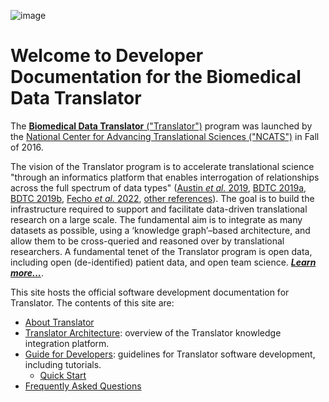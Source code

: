 ![image](img/translator-banner.jpg)

# Welcome to Developer Documentation for the Biomedical Data Translator

The [**Biomedical Data Translator** ("Translator")](https://ncats.nih.gov/translator)  program was launched by the
[National Center for Advancing Translational Sciences ("NCATS")](https://ncats.nih.gov) in Fall of 2016. 

The vision of the Translator program is to accelerate translational science "through an informatics platform that 
enables interrogation of relationships across the full spectrum of data types"
([Austin _et al._ 2019](https://doi.org/10.1111/cts.12595), [BDTC 2019a](https://doi.org/10.1111/cts.12591),
[BDTC 2019b](https://doi.org/10.1111/cts.12592), [Fecho _et al._ 2022](https://doi.org/10.1111/cts.13301),
[other references](about/index.md#references)). The goal is to build the infrastructure required to support and 
facilitate data-driven translational research on a large scale. The fundamental aim is to integrate as many datasets
as possible, using a ‘knowledge graph’–based architecture, and allow them to be cross-queried and reasoned over by
translational researchers. A fundamental tenet of the Translator program is open data, including open (de-identified) 
patient data, and open team science. [_**Learn more...**_](about/index.md).

This site hosts the official software development documentation for Translator. The contents of this site are:

- [About Translator](about/index.md)
- [Translator Architecture](architecture/index.md): overview of the Translator knowledge integration platform.
- [Guide for Developers](guide-for-developers): guidelines for Translator software development, including tutorials.
    - [Quick Start](guide-for-developers/quickstart.md)
- [Frequently Asked Questions](faq.md)
